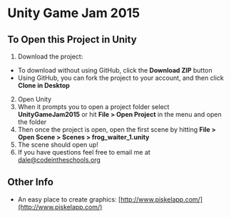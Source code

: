 # Unity Game Jam 2015

## To Open this Project in Unity

1. Download the project:
  * To download without using GitHub, click the **Download ZIP** button
  * Using GitHub, you can fork the project to your account, and then click **Clone in Desktop**
2. Open Unity
3. When it prompts you to open a project folder select **UnityGameJam2015** or hit **File > Open Project**
in the menu and open the folder
4. Then once the project is open, open the first scene by hitting **File > Open Scene > Scenes > frog_waiter_1.unity**
5. The scene should open up!
6. If you have questions feel free to email me at dale@codeintheschools.org

## Other Info

* An easy place to create graphics: [http://www.piskelapp.com/](http://www.piskelapp.com/)

